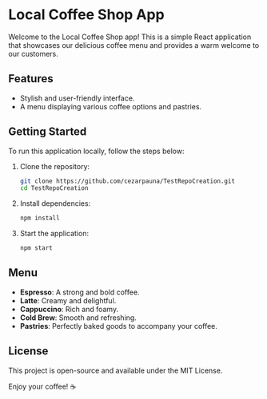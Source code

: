 # Local Coffee Shop App

Welcome to the Local Coffee Shop app! This is a simple React application that showcases our delicious coffee menu and provides a warm welcome to our customers.

## Features
- Stylish and user-friendly interface.
- A menu displaying various coffee options and pastries.

## Getting Started
To run this application locally, follow the steps below:

1. Clone the repository:
   ```bash
   git clone https://github.com/cezarpauna/TestRepoCreation.git
   cd TestRepoCreation
   ```
2. Install dependencies:
   ```bash
   npm install
   ```
3. Start the application:
   ```bash
   npm start
   ```

## Menu
- **Espresso**: A strong and bold coffee.
- **Latte**: Creamy and delightful.
- **Cappuccino**: Rich and foamy.
- **Cold Brew**: Smooth and refreshing.
- **Pastries**: Perfectly baked goods to accompany your coffee.

## License
This project is open-source and available under the MIT License.

Enjoy your coffee! ☕